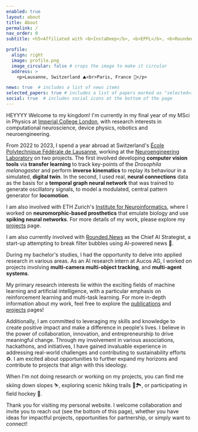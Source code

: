 ```yaml
---
enabled: true
layout: about
title: About
permalink: /
nav_order: 0
subtitle: <h5>Affiliated with <b>InstaDeep</b>, <b>EPFL</b>, <b>Rounded.News</b>, Aucos AG, Maastricht University</h5>

profile:
  align: right
  image: profile.png
  image_circular: false # crops the image to make it circular
  address: >
    <p>Lausanne, Switzerland ⛰️<br>Paris, France 🎨</p>

news: true  # includes a list of news items
selected_papers: true # includes a list of papers marked as "selected={true}"
social: true  # includes social icons at the bottom of the page
---
```


HEYYYY Welcome to my kingdom! I'm currently in my final year of my MSci in Physics at [Imperial College London](https://www.imperial.ac.uk/research-and-innovation/), with research interests in computational neuroscience, device physics, robotics and neuroengineering.

From 2022 to 2023, I spend a year abroad at Switzerland's [École Polytechnique Fédérale de Lausanne](https://www.epfl.ch/education/master/programs/data-science/), working at the [Neuroengineering Laboratory](https://www.epfl.ch/labs/ramdya-lab/) on two projects. The first involved developing **computer vision tools** via **transfer learning** to track key-points of the *Drosophila melanogaster* and perform **inverse kinematics** to replay its behaviour in a simulated, **digital twin**. In the second, I used real, **neural connections** data as the basis for a **temporal graph neural network** that was trained to generate oscillatory signals, to model a modulated, central pattern generator for **locomotion**.

I am also involved with ETH Zurich's [Institute for Neuroinformatics](https://www.ini.uzh.ch/en/myINI.html), where I worked on **neuromorphic-based prosthetics** that emulate biology and use **spiking neural networks**. For more details of my work, please explore my [projects](/projects/) page.

I am also currently involved with [Rounded.News](https://rounded.news) as the Chief AI Strategist, a start-up attempting
to break filter bubbles using AI-powered news 📰.

During my bachelor's studies, I had the opportunity to delve into applied research in various areas. As an AI research 
intern at Aucos AG, I worked on projects involving **multi-camera multi-object tracking**, and **multi-agent systems**.

My primary research interests lie within the exciting fields of machine learning and artificial intelligence, with a 
particular emphasis on reinforcement learning and multi-task learning. For more in-depth information about my work, feel
free to explore the [publications](/publications/) and [projects](/projects/) pages!

Additionally, I am committed to leveraging my skills and knowledge to create positive impact and make a difference in 
people's lives. I believe in the power of collaboration, innovation, and entrepreneurship to drive meaningful 
change. Through my involvement in various associations, hackathons, and initiatives, I have gained invaluable 
experience in addressing real-world challenges and contributing to sustainability efforts ♻. I am excited about 
opportunities to further expand my horizons and contribute to projects that align with this ideology.

When I'm not doing research or working on my projects, you can find me skiing down slopes ⛷, exploring scenic hiking 
trails 🥾🏞️, or participating in field hockey 🏑. 

Thank you for visiting my personal website. I welcome collaboration and invite you to reach out (see the bottom of this
page), whether you have ideas for impactful projects, opportunities for partnership, or simply want to connect!

[//]: # (Link to your social media connections, too. This theme is set up to use [Font Awesome icons]&#40;http://fortawesome.github.io/Font-Awesome/&#41; and [Academicons]&#40;https://jpswalsh.github.io/academicons/&#41;, like the ones below. Add your Facebook, Twitter, LinkedIn, Google Scholar, or just disable all of them.)
